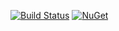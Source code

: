 [![Build Status](https://dev.azure.com/jltconsulting/CosmosDbRepository/_apis/build/status/DocumentDBRepo-CI?branchName=master)](https://dev.azure.com/jltconsulting/CosmosDbRepository/_build/latest?definitionId=2?branchName=master)
[![NuGet](http://img.shields.io/nuget/v/CosmosDbRepository.svg)](https://www.nuget.org/packages/CosmosDbRepository/)
